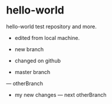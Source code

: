 hello-world
===========

hello-world test repository and more.

- edited from local machine.

- new branch

- changed on github

- master branch 

— otherBranch


- my new changes
— next otherBranch

